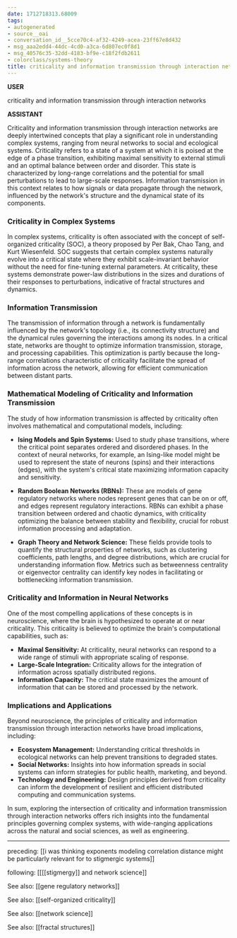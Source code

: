 ```yaml
---
date: 1712718313.68009
tags:
- autogenerated
- source__oai
- conversation_id__5cce70c4-af32-4249-acea-23ff67e8d432
- msg_aaa2edd4-44dc-4cd0-a3ca-6d807ec0f8d1
- msg_40576c35-32dd-4183-bf9e-c18f2fdb2611
- colorclass/systems-theory
title: criticality and information transmission through interaction networks
---
```


**USER**

criticality and information transmission through interaction networks


**ASSISTANT**

Criticality and information transmission through interaction networks are deeply intertwined concepts that play a significant role in understanding complex systems, ranging from neural networks to social and ecological systems. Criticality refers to a state of a system at which it is poised at the edge of a phase transition, exhibiting maximal sensitivity to external stimuli and an optimal balance between order and disorder. This state is characterized by long-range correlations and the potential for small perturbations to lead to large-scale responses. Information transmission in this context relates to how signals or data propagate through the network, influenced by the network's structure and the dynamical state of its components.

### Criticality in Complex Systems

In complex systems, criticality is often associated with the concept of self-organized criticality (SOC), a theory proposed by Per Bak, Chao Tang, and Kurt Wiesenfeld. SOC suggests that certain complex systems naturally evolve into a critical state where they exhibit scale-invariant behavior without the need for fine-tuning external parameters. At criticality, these systems demonstrate power-law distributions in the sizes and durations of their responses to perturbations, indicative of fractal structures and dynamics.

### Information Transmission

The transmission of information through a network is fundamentally influenced by the network's topology (i.e., its connectivity structure) and the dynamical rules governing the interactions among its nodes. In a critical state, networks are thought to optimize information transmission, storage, and processing capabilities. This optimization is partly because the long-range correlations characteristic of criticality facilitate the spread of information across the network, allowing for efficient communication between distant parts.

### Mathematical Modeling of Criticality and Information Transmission

The study of how information transmission is affected by criticality often involves mathematical and computational models, including:

- **Ising Models and Spin Systems:** Used to study phase transitions, where the critical point separates ordered and disordered phases. In the context of neural networks, for example, an Ising-like model might be used to represent the state of neurons (spins) and their interactions (edges), with the system's critical state maximizing information capacity and sensitivity.

- **Random Boolean Networks (RBNs):** These are models of gene regulatory networks where nodes represent genes that can be on or off, and edges represent regulatory interactions. RBNs can exhibit a phase transition between ordered and chaotic dynamics, with criticality optimizing the balance between stability and flexibility, crucial for robust information processing and adaptation.

- **Graph Theory and Network Science:** These fields provide tools to quantify the structural properties of networks, such as clustering coefficients, path lengths, and degree distributions, which are crucial for understanding information flow. Metrics such as betweenness centrality or eigenvector centrality can identify key nodes in facilitating or bottlenecking information transmission.

### Criticality and Information in Neural Networks

One of the most compelling applications of these concepts is in neuroscience, where the brain is hypothesized to operate at or near criticality. This criticality is believed to optimize the brain's computational capabilities, such as:

- **Maximal Sensitivity:** At criticality, neural networks can respond to a wide range of stimuli with appropriate scaling of response.
- **Large-Scale Integration:** Criticality allows for the integration of information across spatially distributed regions.
- **Information Capacity:** The critical state maximizes the amount of information that can be stored and processed by the network.

### Implications and Applications

Beyond neuroscience, the principles of criticality and information transmission through interaction networks have broad implications, including:

- **Ecosystem Management:** Understanding critical thresholds in ecological networks can help prevent transitions to degraded states.
- **Social Networks:** Insights into how information spreads in social systems can inform strategies for public health, marketing, and beyond.
- **Technology and Engineering:** Design principles derived from criticality can inform the development of resilient and efficient distributed computing and communication systems.

In sum, exploring the intersection of criticality and information transmission through interaction networks offers rich insights into the fundamental principles governing complex systems, with wide-ranging applications across the natural and social sciences, as well as engineering.


---

preceding: [[i was thinking exponents modeling correlation distance might be particularly relevant for to stigmergic systems]]  


following: [[[[stigmergy]] and network science]]

See also: [[gene regulatory networks]]


See also: [[self-organized criticality]]


See also: [[network science]]


See also: [[fractal structures]]